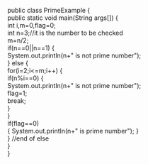 public class PrimeExample
{    
 public static void main(String args[])
 {    
  int i,m=0,flag=0;      
  int n=3;//it is the number to be checked    
  m=n/2;      
  if(n==0||n==1)
  {  
   System.out.println(n+" is not prime number");      
  }
  else
  {  
   for(i=2;i<=m;i++)
   {      
    if(n%i==0)
    {      
     System.out.println(n+" is not prime number");      
     flag=1;      
     break;      
    }      
   }      
   if(flag==0)  
   { 
   System.out.println(n+" is prime number"); 
   }  
  }
  //end of else  
}    
}   
